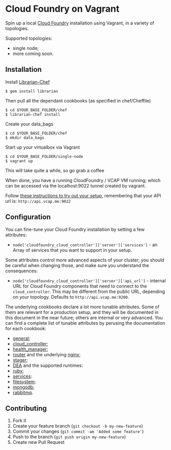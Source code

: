 # Cloud Foundry on Vagrant

Spin up a local [Cloud Foundry](http://www.cloudfoundry.org) installation
using Vagrant, in a variety of topologies.

Supported topologies:

* single node;
* more coming soon.

## Installation

Install [Librarian-Chef](https://github.com/applicationsonline/librarian)

    $ gem install librarian

Then pull all the dependant cookbooks (as specified in chef/Cheffile)

    $ cd $YOUR_BASE_FOLDER/chef
    $ librarian-chef install 

Create your data_bags

    $ cd $YOUR_BASE_FOLDER/chef
    $ mkdir data_bags

Start up your virtualbox via Vagrant

    $ cd $YOUR_BASE_FOLDER/single-node
    $ vagrant up

This will take quite a while, so go grab a coffee

When done, you have a running CloudFoundry / VCAP VM running; which can be accessed via the localhost:9022 tunnel created by vagrant.

Follow [these instructions to try out your setup](https://github.com/cloudfoundry/oss-docs/tree/master/vcap/single_and_multi_node_deployments_with_dev_setup#trying-your-setup), remembering that your API url is: ```http://api.vcap.me:9022```

## Configuration

You can fine-tune your Cloud Foundry installation by setting a few attributes:

* `node['cloudfoundry_cloud_controller']['server']['services']` - an Array of
services that you want to support in your setup.

Some attributes control more advanced aspects of your cluster; you should
be careful when changing those, and make sure you understand the consequences:

* `node['cloudfoundry_cloud_controller']['server']['api_url']` - internal URL
for Cloud Foundry components that need to connect to the `cloud_controller`.
This may be different from the public URL, depending on your topology.
Defaults to `http://api.vcap.me:9200`.

The underlying cookbooks declare a lot more tunable attributes. Some of them
are relevant for a production setup, and they will be documented in this
document in the near future; others are internal or very advanced. You can
find a complete list of tunable attributes by perusing the documentation for
each cookbook:

* [general](https://github.com/zephirworks/cloudfoundry-cookbook.git);
* [cloud_controller](https://github.com/zephirworks/cloudfoundry-cloud_controller-cookbook.git);
* [health_manager](https://github.com/zephirworks/cloudfoundry-health_manager-cookbook.git);
* [router](https://github.com/zephirworks/cloudfoundry-router-cookbook.git)
and the underlying [nginx](https://github.com/zephirworks/cloudfoundry-nginx-cookbook.git);
* [stager](https://github.com/zephirworks/cloudfoundry-stager-cookbook.git);
* [DEA](https://github.com/zephirworks/cloudfoundry-dea-cookbook.git) and the
supported runtimes:
 * [ruby](https://github.com/zephirworks/cloudfoundry-ruby-runtime-cookbook.git);
* [services](https://github.com/zephirworks/cloudfoundry_service-cookbook.git):
 * [filesystem](https://github.com/zephirworks/cloudfoundry-filesystem-service-cookbook.git);
 * [mongodb](https://github.com/zephirworks/cloudfoundry-mongodb-service-cookbook.git);
 * [rabbitmq](https://github.com/zephirworks/cloudfoundry-rabbitmq-service-cookbook.git).

## Contributing

1. Fork it
2. Create your feature branch (`git checkout -b my-new-feature`)
3. Commit your changes (`git commit -am 'Added some feature'`)
4. Push to the branch (`git push origin my-new-feature`)
5. Create new Pull Request
